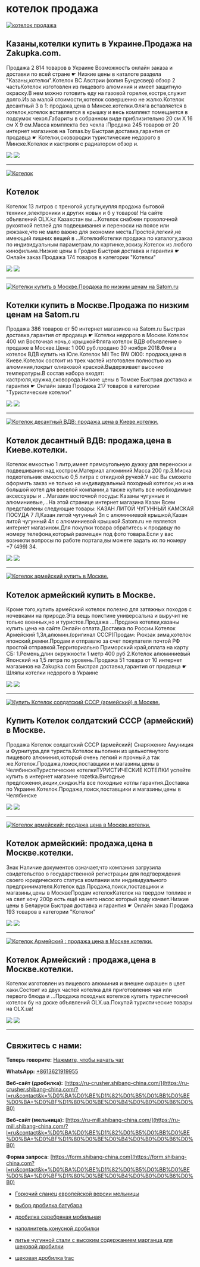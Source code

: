 # котелок продажа

<a href="https://swt.shibang-china.com/?l=ru&img&k=%D0%BA%D0%BE%D1%82%D0%B5%D0%BB%D0%BE%D0%BA+%D0%BF%D1%80%D0%BE%D0%B4%D0%B0%D0%B6%D0%B0" target="_blank">![котелок продажа](http://static.shibang-china.com/all-800x300/1183.jpg)</a>

## Казаны,котелки купить в Украине.Продажа на Zakupka.com.
Продажа 2 814 товаров в Украине Возможность онлайн заказа и доставки по всей стране ☛ Низкие цены в каталоге раздела &quot;Казаны,котелки&quot;.Котелок ВС Австрии (копия Бундесвер) обзор 2 частьКотелок изготовлен из пищевого алюминия и имеет защитную окраску.В нем можно готовить еду на газовой горелке,костре,служит долго.Из за малой стоимости,котелок совершенно не жалко.Котелок десантный 3 в 1: продажа,цена в Минске.котелки.Фляга вставляется в котелок,котелок вставляется в крышку и весь комплект помещается в подсумок чехол.Габариты в собранном виде приблизительно 20 см Х 16 см Х 9 см.Масса комплекта без чехла :Продажа 245 товаров от 20 интернет магазинов на Tomas.by Быстрая доставка,гарантия от продавца ☛ Котелки,сковородки туристические недорого в Минске.Котелок и кастрюля с радиатором обзор и.


<a href="https://whatsapp.shibangsoft.com/WhatsApp.php" target="_blank" title="WhatsApp">![](http://static.shibang-china.com/icon/whatsapp.png)</a> <a href="https://swt.shibang-china.com/?l=ru&icon&k=%D0%BA%D0%BE%D1%82%D0%B5%D0%BB%D0%BE%D0%BA+%D0%BF%D1%80%D0%BE%D0%B4%D0%B0%D0%B6%D0%B0" target="_blank">![](http://static.shibang-china.com/icon/chat-ru.png)</a>

---

<a href="https://swt.shibang-china.com/?l=ru&img&k=%D0%BA%D0%BE%D1%82%D0%B5%D0%BB%D0%BE%D0%BA+%D0%BF%D1%80%D0%BE%D0%B4%D0%B0%D0%B6%D0%B0" target="_blank">![Котелок](http://static.shibang-china.com/all-800x300/530.jpg)</a>

## Котелок
Котелок 13 литров с треногой.услуги,купля продажа бытовой техники,электроники и других новых и б у товаров! На сайте объявлений OLX.kz Казахстан вы …Котелок снабжен проволочной рукояткой петлей для подвешивания и переноски на поясе или рюкзаке,что не мало важно для экономии места.Простой,легкий,не имеющий лишних вещей в …КотелкиКотелки продажа по каталогу,заказ по индивидуальным параметрам,по картинке,эскизу.Котелок из любого кинофильма.Низкие цены в Гродно Быстрая доставка и гарантия ☛ Онлайн заказ Продажа 174 товаров в категории &quot;Котелки&quot;


<a href="https://whatsapp.shibangsoft.com/WhatsApp.php" target="_blank" title="WhatsApp">![](http://static.shibang-china.com/icon/whatsapp.png)</a> <a href="https://swt.shibang-china.com/?l=ru&icon&k=%D0%BA%D0%BE%D1%82%D0%B5%D0%BB%D0%BE%D0%BA+%D0%BF%D1%80%D0%BE%D0%B4%D0%B0%D0%B6%D0%B0" target="_blank">![](http://static.shibang-china.com/icon/chat-ru.png)</a>

---

<a href="https://swt.shibang-china.com/?l=ru&img&k=%D0%BA%D0%BE%D1%82%D0%B5%D0%BB%D0%BE%D0%BA+%D0%BF%D1%80%D0%BE%D0%B4%D0%B0%D0%B6%D0%B0" target="_blank">![Котелки купить в Москве.Продажа по низким ценам на Satom.ru](http://static.shibang-china.com/all-800x300/1525.jpg)</a>

## Котелки купить в Москве.Продажа по низким ценам на Satom.ru
Продажа 386 товаров от 50 интернет магазинов на Satom.ru Быстрая доставка,гарантия от продавца ☛ Котелки недорого в Москве.Котелок 400 мл Восточная ночь,с крышкойФляга котелок ВДВ объявление о продаже в Москве.Цена: 1 000 руб.продано 30 ноября 2018.Фляга котелок ВДВ купить на Юле.Котелок Mil Tec BW Ol00: продажа,цена в Киеве.Котелок состоит из трех частей изготовлен полностью из алюминия,покрыт оливковой краской.Выдерживает высокие температуры.В состав набора входят: кастрюля,кружка,сковорода.Низкие цены в Томске Быстрая доставка и гарантия ☛ Онлайн заказ Продажа 217 товаров в категории &quot;Туристические котелки&quot;


<a href="https://whatsapp.shibangsoft.com/WhatsApp.php" target="_blank" title="WhatsApp">![](http://static.shibang-china.com/icon/whatsapp.png)</a> <a href="https://swt.shibang-china.com/?l=ru&icon&k=%D0%BA%D0%BE%D1%82%D0%B5%D0%BB%D0%BE%D0%BA+%D0%BF%D1%80%D0%BE%D0%B4%D0%B0%D0%B6%D0%B0" target="_blank">![](http://static.shibang-china.com/icon/chat-ru.png)</a>

---

<a href="https://swt.shibang-china.com/?l=ru&img&k=%D0%BA%D0%BE%D1%82%D0%B5%D0%BB%D0%BE%D0%BA+%D0%BF%D1%80%D0%BE%D0%B4%D0%B0%D0%B6%D0%B0" target="_blank">![Котелок десантный ВДВ: продажа,цена в Киеве.котелки.](http://static.shibang-china.com/all-800x300/88.jpg)</a>

## Котелок десантный ВДВ: продажа,цена в Киеве.котелки.
Котелок емкостью 1 литр,имеет прямоугольную дужку для переноски и подвешивания над костром.Материал алюминий.Масса 200 гр.3.Миска подкотельник емкостью 0,5 литра с откидной ручкой.У нас Вы сможете оформить заказ не только на индивидуальный походный котелок,но и на большой котел для веселой компании,а также купить все необходимые аксессуары и …Магазин восточной посуды: Казаны чугунные и алюминиевые,…На этой странице интернет магазина Казан Всем представлены следующие товары: КАЗАН ЛИТОЙ ЧУГУННЫЙ КАМСКАЯ ПОСУДА 7 Л,Казан литой чугунный 3л с алюминиевой крышкой,Казан литой чугунный 4л с алюминиевой крышкой.Satom.ru не является интернет магазином.Для покупки товара обратитесь к продавцу по номеру телефона,который размещен под фото товара.Если у вас возникли вопросы по работе портала,вы можете задать их по номеру +7 (499) 34.


<a href="https://whatsapp.shibangsoft.com/WhatsApp.php" target="_blank" title="WhatsApp">![](http://static.shibang-china.com/icon/whatsapp.png)</a> <a href="https://swt.shibang-china.com/?l=ru&icon&k=%D0%BA%D0%BE%D1%82%D0%B5%D0%BB%D0%BE%D0%BA+%D0%BF%D1%80%D0%BE%D0%B4%D0%B0%D0%B6%D0%B0" target="_blank">![](http://static.shibang-china.com/icon/chat-ru.png)</a>

---

<a href="https://swt.shibang-china.com/?l=ru&img&k=%D0%BA%D0%BE%D1%82%D0%B5%D0%BB%D0%BE%D0%BA+%D0%BF%D1%80%D0%BE%D0%B4%D0%B0%D0%B6%D0%B0" target="_blank">![Котелок армейский купить в Москве.](http://static.shibang-china.com/all-800x300/891.jpg)</a>

## Котелок армейский купить в Москве.
Кроме того,купить армейский котелок полезно для затяжных походов с ночевками на природе.Эта вещь поистине универсальна и выручит не только военных,но и туристов.Продажа …Продажа котелки,казаны купить цена на сайте.Онлайн оплата.Доставка по России.Котелок Армейский 1,3л,алюмин.(оригинал СССР)Продам: Рюкзак зима,котелок японский,ремни.Продам и отправлю за счет покупателя почтой РФ простой отправкой.Территориально Приморский край,оплата на карту СБ: 1.Ремень,длин окружности 1 метр 400 руб 2.Котелок алюминиевый Японский на 1,5 литра по уровень.Продажа 51 товара от 10 интернет магазинов на Zakupka.com Быстрая доставка,гарантия от продавца ☛ Шляпы котелки недорого в Украине


<a href="https://whatsapp.shibangsoft.com/WhatsApp.php" target="_blank" title="WhatsApp">![](http://static.shibang-china.com/icon/whatsapp.png)</a> <a href="https://swt.shibang-china.com/?l=ru&icon&k=%D0%BA%D0%BE%D1%82%D0%B5%D0%BB%D0%BE%D0%BA+%D0%BF%D1%80%D0%BE%D0%B4%D0%B0%D0%B6%D0%B0" target="_blank">![](http://static.shibang-china.com/icon/chat-ru.png)</a>

---

<a href="https://swt.shibang-china.com/?l=ru&img&k=%D0%BA%D0%BE%D1%82%D0%B5%D0%BB%D0%BE%D0%BA+%D0%BF%D1%80%D0%BE%D0%B4%D0%B0%D0%B6%D0%B0" target="_blank">![Купить Котелок солдатский СССР (армейский) в Москве.](http://static.shibang-china.com/all-800x300/676.jpg)</a>

## Купить Котелок солдатский СССР (армейский) в Москве.
Продажа Котелок солдатский СССР (армейский) Снаряжение Амуниция и Фурнитура.для туриста.Котелок выполнен из цельнотянутого пищевого алюминия,который очень легкий и прочный,а так же.Котелок.Продажа,поиск,поставщики и магазины,цены в ЧелябинскеТуристические котелкиТУРИСТИЧЕСКИЕ КОТЕЛКИ успейте купить в интернет магазине rozetka.Выгодные предложения,акции,скидки.На все походные котлы гарантия.Доставка по Украине.Котелок.Продажа,поиск,поставщики и магазины,цены в Челябинске


<a href="https://whatsapp.shibangsoft.com/WhatsApp.php" target="_blank" title="WhatsApp">![](http://static.shibang-china.com/icon/whatsapp.png)</a> <a href="https://swt.shibang-china.com/?l=ru&icon&k=%D0%BA%D0%BE%D1%82%D0%B5%D0%BB%D0%BE%D0%BA+%D0%BF%D1%80%D0%BE%D0%B4%D0%B0%D0%B6%D0%B0" target="_blank">![](http://static.shibang-china.com/icon/chat-ru.png)</a>

---

<a href="https://swt.shibang-china.com/?l=ru&img&k=%D0%BA%D0%BE%D1%82%D0%B5%D0%BB%D0%BE%D0%BA+%D0%BF%D1%80%D0%BE%D0%B4%D0%B0%D0%B6%D0%B0" target="_blank">![Котелок армейский: продажа,цена в Москве.котелки.](http://static.shibang-china.com/all-800x300/440.jpg)</a>

## Котелок армейский: продажа,цена в Москве.котелки.
Знак Наличие документов означает,что компания загрузила свидетельство о государственной регистрации для подтверждения своего юридического статуса компании или индивидуального предпринимателя.Котелок вдв.Продажа,поиск,поставщики и магазины,цены в МосквеПродам котелокКателок на твердом топливе и на свет хочу 200р есть ещё на него насос который воду качает.Низкие цены в Беларуси Быстрая доставка и гарантия ☛ Онлайн заказ Продажа 193 товаров в категории &quot;Котелки&quot;


<a href="https://whatsapp.shibangsoft.com/WhatsApp.php" target="_blank" title="WhatsApp">![](http://static.shibang-china.com/icon/whatsapp.png)</a> <a href="https://swt.shibang-china.com/?l=ru&icon&k=%D0%BA%D0%BE%D1%82%D0%B5%D0%BB%D0%BE%D0%BA+%D0%BF%D1%80%D0%BE%D0%B4%D0%B0%D0%B6%D0%B0" target="_blank">![](http://static.shibang-china.com/icon/chat-ru.png)</a>

---

<a href="https://swt.shibang-china.com/?l=ru&img&k=%D0%BA%D0%BE%D1%82%D0%B5%D0%BB%D0%BE%D0%BA+%D0%BF%D1%80%D0%BE%D0%B4%D0%B0%D0%B6%D0%B0" target="_blank">![Котелок Армейский : продажа,цена в Москве.котелки.](http://static.shibang-china.com/all-800x300/841.jpg)</a>

## Котелок Армейский : продажа,цена в Москве.котелки.
Котелок изготовлен из пищевого алюминия и внешне окрашен в цвет хаки.Состоит из двух частей котелка для приготовления чая или первого блюда и …Продажа походных котелков купить туристический котелок бу на доске объявлений OLX.ua.Покупай туристические товары на OLX.ua!

<a href="https://whatsapp.shibangsoft.com/WhatsApp.php" target="_blank" title="WhatsApp">![](http://static.shibang-china.com/icon/whatsapp.png)</a> <a href="https://swt.shibang-china.com/?l=ru&icon&k=%D0%BA%D0%BE%D1%82%D0%B5%D0%BB%D0%BE%D0%BA+%D0%BF%D1%80%D0%BE%D0%B4%D0%B0%D0%B6%D0%B0" target="_blank">![](http://static.shibang-china.com/icon/chat-ru.png)</a>

---
## Свяжитесь с нами:

**Теперь говорите:** [Нажмите, чтобы начать чат](https://swt.shibang-china.com?l=ru&contact&k=%D0%BA%D0%BE%D1%82%D0%B5%D0%BB%D0%BE%D0%BA+%D0%BF%D1%80%D0%BE%D0%B4%D0%B0%D0%B6%D0%B0)

**WhatsApp:**  [+8613621919955](https://whatsapp.shibangsoft.com/WhatsApp.php)

**Веб-сайт (дробилка):** [https://ru-crusher.shibang-china.com/](https://ru-crusher.shibang-china.com/?l=ru&contact&k=%D0%BA%D0%BE%D1%82%D0%B5%D0%BB%D0%BE%D0%BA+%D0%BF%D1%80%D0%BE%D0%B4%D0%B0%D0%B6%D0%B0)

**Веб-сайт (мельница):** [https://ru-mill.shibang-china.com/](https://ru-mill.shibang-china.com/?l=ru&contact&k=%D0%BA%D0%BE%D1%82%D0%B5%D0%BB%D0%BE%D0%BA+%D0%BF%D1%80%D0%BE%D0%B4%D0%B0%D0%B6%D0%B0)

**Форма запроса:** [https://form.shibang-china.com](https://form.shibang-china.com?l=ru&contact&k=%D0%BA%D0%BE%D1%82%D0%B5%D0%BB%D0%BE%D0%BA+%D0%BF%D1%80%D0%BE%D0%B4%D0%B0%D0%B6%D0%B0)

* [Горючий сланец европейской версии мельницы](../131/%D0%93%D0%BE%D1%80%D1%8E%D1%87%D0%B8%D0%B9%20%D1%81%D0%BB%D0%B0%D0%BD%D0%B5%D1%86%20%D0%B5%D0%B2%D1%80%D0%BE%D0%BF%D0%B5%D0%B9%D1%81%D0%BA%D0%BE%D0%B9%20%D0%B2%D0%B5%D1%80%D1%81%D0%B8%D0%B8%20%D0%BC%D0%B5%D0%BB%D1%8C%D0%BD%D0%B8%D1%86%D1%8B.md)

* [выбор дробилка батубара](../133/%D0%B2%D1%8B%D0%B1%D0%BE%D1%80%20%D0%B4%D1%80%D0%BE%D0%B1%D0%B8%D0%BB%D0%BA%D0%B0%20%D0%B1%D0%B0%D1%82%D1%83%D0%B1%D0%B0%D1%80%D0%B0.md)

* [дробилка серебряная мобильная](../134/%D0%B4%D1%80%D0%BE%D0%B1%D0%B8%D0%BB%D0%BA%D0%B0%20%D1%81%D0%B5%D1%80%D0%B5%D0%B1%D1%80%D1%8F%D0%BD%D0%B0%D1%8F%20%D0%BC%D0%BE%D0%B1%D0%B8%D0%BB%D1%8C%D0%BD%D0%B0%D1%8F.md)

* [наполнитель конусной дробилки](../132/%D0%BD%D0%B0%D0%BF%D0%BE%D0%BB%D0%BD%D0%B8%D1%82%D0%B5%D0%BB%D1%8C%20%D0%BA%D0%BE%D0%BD%D1%83%D1%81%D0%BD%D0%BE%D0%B9%20%D0%B4%D1%80%D0%BE%D0%B1%D0%B8%D0%BB%D0%BA%D0%B8.md)

* [литье чугунной стали с высоким содержанием марганца для щековой дробилки](../134/%D0%BB%D0%B8%D1%82%D1%8C%D0%B5%20%D1%87%D1%83%D0%B3%D1%83%D0%BD%D0%BD%D0%BE%D0%B9%20%D1%81%D1%82%D0%B0%D0%BB%D0%B8%20%D1%81%20%D0%B2%D1%8B%D1%81%D0%BE%D0%BA%D0%B8%D0%BC%20%D1%81%D0%BE%D0%B4%D0%B5%D1%80%D0%B6%D0%B0%D0%BD%D0%B8%D0%B5%D0%BC%20%D0%BC%D0%B0%D1%80%D0%B3%D0%B0%D0%BD%D1%86%D0%B0%20%D0%B4%D0%BB%D1%8F%20%D1%89%D0%B5%D0%BA%D0%BE%D0%B2%D0%BE%D0%B9%20%D0%B4%D1%80%D0%BE%D0%B1%D0%B8%D0%BB%D0%BA%D0%B8.md)

* [щековая дробилка trac](../135/%D1%89%D0%B5%D0%BA%D0%BE%D0%B2%D0%B0%D1%8F%20%D0%B4%D1%80%D0%BE%D0%B1%D0%B8%D0%BB%D0%BA%D0%B0%20trac.md)